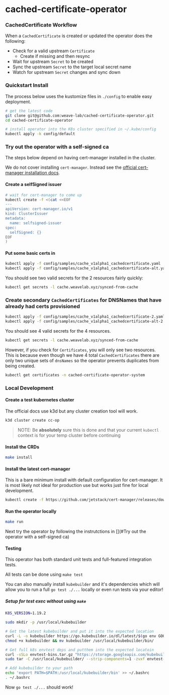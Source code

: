 # cached-certificate-operator

### CachedCertificate Workflow

When a `CachedCertificate` is created or updated the operator does the following:

* Check for a valid upstream `Certificate`
  * Create if missing and then resync
* Wait for upstream `Secret` to be created
* Sync the upstream `Secret` to the target local secret name
* Watch for upstream `Secret` changes and sync down

### Quickstart Install

The process below uses the kustomize files in `./config` to enable easy deployment.

```bash
# get the latest code
git clone git@github.com:weave-lab/cached-certificate-operator.git
cd cached-certificate-operator

# install operator into the K8s cluster specified in ~/.kube/config
kubectl apply -k config/default
```

### Try out the operator with a self-signed ca

The steps below depend on having cert-manager installed in the cluster.

We do not cover installing `cert-manager`. Instead see the [official cert-manager installation docs](https://cert-manager.io/docs/installation/).

#### Create a selfSigned issuer

```bash
# wait for cert-manager to come up
kubectl create -f <(cat <<EOF
---
apiVersion: cert-manager.io/v1
kind: ClusterIssuer
metadata:
  name: selfsigned-issuer
spec:
  selfSigned: {}
EOF
)
```

#### Put some basic certs in

```bash
kubectl apply -f config/samples/cache_v1alpha1_cachedcertificate.yaml
kubectl apply -f config/samples/cache_v1alpha1_cachedcertificate-alt.yaml
```

You should see two valid secrets for the 2 resources fairly quickly:

```bash
kubectl get secrets -l cache.weavelab.xyz/synced-from-cache
```

### Create secondary `CachedCertificates` for DNSNames that have already had certs provisioned

```bash
kubectl apply -f config/samples/cache_v1alpha1_cachedcertificate-2.yaml
kubectl apply -f config/samples/cache_v1alpha1_cachedcertificate-alt-2.yaml
```

You should see 4 valid secrets for the 4 resources.

```bash
kubectl get secrets -l cache.weavelab.xyz/synced-from-cache
```

However, if you check for `Certificates`, you will only see two resources. This is because even though we have 4 total `CachedCertificates` there are only two unique sets of `dnsNames` so the operator
prevents duplicates from being created.

```bash
kubectl get certificates -n cached-certificate-operator-system
```

### Local Development

#### Create a test kubernetes cluster

The official docs use k3d but any cluster creation tool will work.

```bash
k3d cluster create cc-op
```

> NOTE: Be **absolutely** sure this is done and that your current `kubectl` context is for your temp cluster before continuing

#### Install the CRDs

```bash
make install
```

#### Install the latest cert-manager

This is a bare minimum install with default configuration for cert-manager. It is most likely not ideal for production use but works just fine for local development.

```bash
kubectl create -f https://github.com/jetstack/cert-manager/releases/download/v1.4.0/cert-manager.yaml
```

#### Run the operator locally

```bash
make run
```

Next try the operator by following the instrutctions in [](#Try out the operator with a self-signed ca)

#### Testing

This operator has both standard unit tests and full-featured integration tests.

All tests can be done using `make test`

You can also manually install `kubebuilder` and it's dependencies which will allow you to run a full `go test ./...` locally or even run tests via your editor!

##### Setup for test exec without using `make`

```bash
K8S_VERSION=1.19.2

sudo mkdir -p /usr/local/kubebuilder

# Get the latest kubebuilder and put it into the expected location
curl -L -o kubebuilder https://go.kubebuilder.io/dl/latest/$(go env GOOS)/$(go env GOARCH)
chmod +x kubebuilder && mv kubebuilder /usr/local/kubebuilder/bin/

# Get full k8s envtest deps and putthem into the expected locatoin
curl -sSLo envtest-bins.tar.gz "https://storage.googleapis.com/kubebuilder-tools/kubebuilder-tools-${K8S_VERSION}-$(go env GOOS)-$(go env GOARCH).tar.gz"
sudo tar -C /usr/local/kubebuilder/ --strip-components=1 -zvxf envtest-bins.tar.gz

# Add kubebuilder to your path
echo 'export PATH=$PATH:/usr/local/kubebuilder/bin' >> ~/.bashrc
. ~/.bashrc
```

Now `go test ./...` should work!
